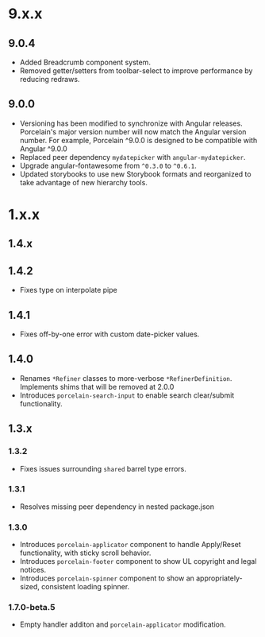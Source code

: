 # 9.x.x

## 9.0.4

-   Added Breadcrumb component system.
-   Removed getter/setters from toolbar-select to improve performance by reducing redraws.

## 9.0.0

-   Versioning has been modified to synchronize with Angular releases. Porcelain's major version number will now match the Angular version number. For example, Porcelain ^9.0.0 is designed to be compatible with Angular ^9.0.0
-   Replaced peer dependency `mydatepicker` with `angular-mydatepicker`.
-   Upgrade angular-fontawesome from `^0.3.0` to `^0.6.1`.
-   Updated storybooks to use new Storybook formats and reorganized to take advantage of new hierarchy tools.

# 1.x.x

## 1.4.x

## 1.4.2

-   Fixes type on interpolate pipe

## 1.4.1

-   Fixes off-by-one error with custom date-picker values.

## 1.4.0

-   Renames `*Refiner` classes to more-verbose `*RefinerDefinition`. Implements shims that will be removed at 2.0.0
-   Introduces `porcelain-search-input` to enable search clear/submit functionality.

## 1.3.x

### 1.3.2

-   Fixes issues surrounding `shared` barrel type errors.

### 1.3.1

-   Resolves missing peer dependency in nested package.json

### 1.3.0

-   Introduces `porcelain-applicator` component to handle Apply/Reset functionality, with sticky scroll behavior.
-   Introduces `porcelain-footer` component to show UL copyright and legal notices.
-   Introduces `porcelain-spinner` component to show an appropriately-sized, consistent loading spinner.

### 1.7.0-beta.5

-   Empty handler additon and `porcelain-applicator` modification.
